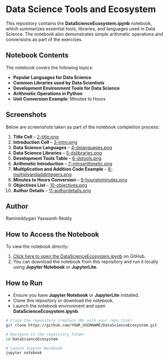 # Data Science Tools and Ecosystem

This repository contains the **DataScienceEcosystem.ipynb** notebook, which summarizes essential tools, libraries, and languages used in Data Science. The notebook also demonstrates simple arithmetic operations and conversions as part of the exercises.

## Notebook Contents

The notebook covers the following topics:

- **Popular Languages for Data Science**  
- **Common Libraries used by Data Scientists**  
- **Development Environment Tools for Data Science**  
- **Arithmetic Operations in Python**  
- **Unit Conversion Example**: Minutes to Hours  

## Screenshots

Below are screenshots taken as part of the notebook completion process:

1. **Title Cell** – [2-title.png](2-title.png)  
2. **Introduction Cell** – [3-intro.png](3-intro.png)  
3. **Data Science Languages** – [4-dslanguages.png](4-dslanguages.png)  
4. **Data Science Libraries** – [5-dslibraries.png](5-dslibraries.png)  
5. **Development Tools Table** – [6-dstools.png](6-dstools.png)  
6. **Arithmetic Introduction** – [7-introarithmetic.png](7-introarithmetic.png)  
7. **Multiplication and Addition Code Example** – [8-multiplyandaddintegers.png](8-multiplyandaddintegers.png)  
8. **Minutes to Hours Conversion** – [9-hourstominutes.png](9-hourstominutes.png)  
9. **Objectives List** – [10-objectives.png](10-objectives.png)  
10. **Author Details** – [11-authordetails.png](11-authordetails.png)  

## Author

Ramireddygari Yaswanth Reddy

## How to Access the Notebook

To view the notebook directly:

1. [Click here to open the DataScienceEcosystem.ipynb](./DataScienceEcosystem.ipynb) on GitHub.
2. You can download the notebook from this repository and run it locally using **Jupyter Notebook** or **JupyterLite**.

## How to Run

- Ensure you have **Jupyter Notebook** or **JupyterLite** installed.
- Clone this repository or download the notebook.
- Launch the notebook environment and open **DataScienceEcosystem.ipynb**.

```bash
# Clone the repository (replace URL with your repo link)
git clone https://github.com/YOUR_USERNAME/DataScienceEcosystem.git

# Navigate to the repository folder
cd DataScienceEcosystem

# Launch Jupyter Notebook
jupyter notebook
